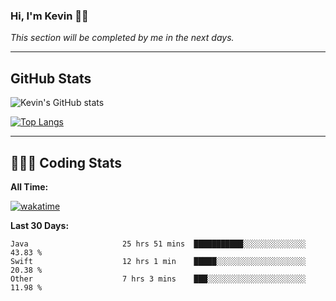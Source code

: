 ### Hi, I'm Kevin 👋🏻

_This section will be completed by me in the next days._


--- 
## GitHub Stats
![Kevin's GitHub stats](https://github-readme-stats.vercel.app/api?username=kevin-kraus&show_icons=true&theme=dark)

[![Top Langs](https://github-readme-stats.vercel.app/api/top-langs/?username=kevin-kraus&layout=compact&theme=dark)]()

---
## 🧑🏻‍💻 Coding Stats

**All Time:**

[![wakatime](https://wakatime.com/badge/user/2ee1869b-72a2-4c21-b5f7-e95432f5a1cf.svg?style=flat)](https://wakatime.com/@2ee1869b-72a2-4c21-b5f7-e95432f5a1cf)

**Last 30 Days:**

<!--START_SECTION:waka-->

```text
Java                     25 hrs 51 mins  ███████████░░░░░░░░░░░░░░   43.83 %
Swift                    12 hrs 1 min    █████░░░░░░░░░░░░░░░░░░░░   20.38 %
Other                    7 hrs 3 mins    ███░░░░░░░░░░░░░░░░░░░░░░   11.98 %
```

<!--END_SECTION:waka-->
